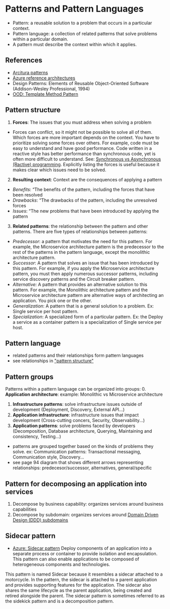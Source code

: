 # Patterns and Pattern Languages
- Pattern: a reusable solution to a problem that occurs in a particular context.
- Pattern language: a collection of related patterns that solve problems within a particular domain.
- A pattern must describe the context within which it applies.

## References
- [Arcitura patterns](/pages/arcitura-patterns/)
- [Azure reference architectures](/pages/azure/#reference-architectures)
- Design Patterns: Elements of Reusable Object-Oriented Software (Addison-Wesley Professional, 1994)
- [OOD: Template Method Pattern](/pages/ood-inheritance/#using-the-template-method-pattern)

## Pattern structure
1. **Forces**: The issues that you must address when solving a problem
  - Forces can conflict, so it might not be possible to solve all of them. Which forces are more important depends on the context. You have to prioritize solving some forces over others. For example, code must be easy to understand and have good performance.
  Code written in a reactive style has better performance than synchronous code, yet is often more difficult to understand.
  See: [Synchronous vs Asynchronous (Ractive) programming](/pages/synchronous-asynchronous-reactive-push-pull/).
  Explicitly listing the forces is useful because it makes clear which issues need to be solved.
2. **Resulting context**: Context are the consequences of applying a pattern
  - _Benefits_: “The benefits of the pattern, including the forces that have been resolved
  - _Drawbacks_: “The drawbacks of the pattern, including the unresolved forces
  - _Issues_: “The new problems that have been introduced by applying the pattern
3. **Related patterns**: the relationship between the pattern and other patterns. There are five types of relationships between patterns:
  - _Predecessor_: a pattern that motivates the need for this pattern. For example, the Microservice architecture pattern is the predecessor to the rest of the patterns in the pattern language, except the monolithic architecture pattern.
  - _Successor_: A pattern that solves an issue that has been introduced by this pattern. For example, if you apply the Microservice architecture pattern, you must then apply numerous successor patterns, including service discovery patterns and the Circuit breaker pattern.
  - _Alternative:_ A pattern that provides an alternative solution to this pattern. For example, the Monolithic architecture pattern and the Microservice architecture pattern are alternative ways of architecting an application. You pick one or the other.
  - _Generalization_: A pattern that is a general solution to a problem. Ex: Single service per host pattern.
  - _Specialization_: A specialized form of a particular pattern. Ex: the Deploy a service as a container pattern is a specialization of Single service per host.

## Pattern language
- related patterns and their relationships form pattern languages
- see relationships in ["pattern structure"](#pattern-structure)

## Pattern groups
Patterns within a pattern language can be organized into groups:
0. **Application architecture**: example: Monolithic vs Microservice architecture
1. **Infrastructure patterns**: solve infrastructure issues outside of development (Deployment, Discovery, External API...)
2. **Application infrastructure**: infrastructure issues that impact development (Cross-cutting concers, Security, Observability...)
3. **Application patterns**: solve problems faced by developers (Decomposition, Database architecture, Querying, Maintaining and consistency, Testing...)

- patterns are grouped together based on the kinds of problems they solve. ex: Communication patterns: Transactional messaging, Communication style, Discovery...
- see page 94 diagram that shows different arrows representing relationships: predecesor/successor, alternatives, general/specific

## Pattern for decomposing an application into services
1. Decompose by business capability: organizes services around business capabilities
2. Decompose by subdomain: organizes services around [Domain Driven Design (DDD) subdomains](/pages/ddd-domain-driven-design/)

## Sidecar pattern
- [Azure: Sidecar pattern](https://learn.microsoft.com/en-us/azure/architecture/patterns/sidecar)
Deploy components of an application into a separate process or container to provide isolation and encapsulation. This pattern can also enable applications to be composed of heterogeneous components and technologies.

This pattern is named Sidecar because it resembles a sidecar attached to a motorcycle. In the pattern, the sidecar is attached to a parent application and provides supporting features for the application. The sidecar also shares the same lifecycle as the parent application, being created and retired alongside the parent. The sidecar pattern is sometimes referred to as the sidekick pattern and is a decomposition pattern.
